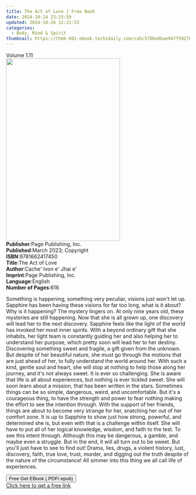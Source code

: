 ```yaml
---
title: The Act of Love | Free Book
date: 2024-10-24 23:33:59
updated: 2024-10-26 12:21:53
categories:
  - Body, Mind & Spirit
thumbnail: https://thmb-001-ebook.techidaily.com/ca5c5706a9bae947f592789b12732208d2fefb9a60dc20b523fc0dd74db43b69.jpg
---
```

<main id="book-container">
  <div class="flex flex-col">
    <div class="book-brief flex-1 py-6 px-4 sm:p-6 md:py-10 md:px-8">
      <!-- brief-->
      <div class="book-brief-main">Volume 1.11</div>
    </div>
    <div
      class="book-meta-info flex-1 grid gap-4 col-start-1 col-end-3 row-start-1 sm:mb-6 sm:grid-cols-4 lg:gap-6 lg:col-start-2 lg:row-end-6 lg:row-span-6 lg:mb-0"
    >
      <div
        class="book-meta-info-left place-content-center mt-4 p-4 text-sm leading-6 col-start-2 col-span-2 dark:text-slate-400"
      >
        <img
          class="w-full h-500 object-cover rounded-lg sm:h-255 sm:col-span-2 lg:col-span-full"
          src="https://img-001-ebook.techidaily.com/242b6ddb3213de0655dd81e0fe9d344c7aa929b811f87109670115aa80759aca.jpg"
          alt=""
          width="312"
          height="500"
        />
      </div>
      <div
        class="book-meta-info-right mt-2 col-start-1 row-start-2 col-span-3 self-center"
      >
        <!-- meta data  -->
        <div class="flex flex-col px-4 md:px-8">
          <div class="flex-1">
            <strong>Publisher</strong>:<span class="px-2"
              >Page Publishing, Inc.</span
            >
          </div>
          <div class="flex-1">
            <strong>Published</strong>:<span class="px-2"
              >March 2023; Copyright</span
            >
          </div>
          <div class="flex-1">
            <strong>ISBN</strong>:<span class="px-2">9781662417450</span>
          </div>
          <div class="flex-1">
            <strong>Title</strong>:<span class="px-2">The Act of Love</span>
          </div>
          <div class="flex-1">
            <strong>Author</strong>:<span class="px-2"
              >Cache&#39; Ivon e&#39; Jhai e&#39;</span
            >
          </div>
          <div class="flex-1">
            <strong>Imprint</strong>:<span class="px-2"
              >Page Publishing, Inc.</span
            >
          </div>
          <div class="flex-1">
            <strong>Language</strong>:<span class="px-2">English</span>
          </div>
          <div class="flex-1">
            <strong>Number of Pages</strong>:<span class="px-2">616</span>
          </div>
        </div>
      </div>
    </div>
    <div class="book-description flex-1 py-6 px-4 sm:p-6 md:py-10 md:px-8">
      <div class="book-description-main">
        <div accordion-content="" id="description">
          <p>
            Something is happening, something very peculiar, visions just won't
            let up. Sapphire has been having these visions for far too long,
            what is it about? Why is it happening? The mystery lingers on. At
            only nine years old, these mysteries are still happening. Now that
            she is all grown up, one discovery will lead her to the next
            discovery. Sapphire feels like the light of the world has invoked
            her most inner spirits. With a beyond ordinary gift that she
            inhabits, her light team is constantly guiding her and also helping
            her to understand her purpose, which pretty soon will lead her to
            her destiny. Discovering something sweet and fragile, a gift given
            from the unknown. But despite of her beautiful nature, she must go
            through the motions that are just ahead of her, to fully understand
            the world around her. With such a kind, gentle soul and heart, she
            will stop at nothing to help those along her journey, and it's not
            always sweet. It is ever so challenging. She is aware that life is
            all about experiences, but nothing is ever tickled sweet. She will
            soon learn about a mission, that has been written in the stars.
            Sometimes things can be so simple, dangerous, weird, and
            uncomfortable. But it's a courageous thing, to have the strength and
            power to fear nothing making the effort to see the intention
            through. With the support of her friends, things are about to become
            very strange for her, snatching her out of her comfort zone. It is
            up to Sapphire to show just how strong, powerful, and determined she
            is, but even with that is a challenge within itself. She will have
            to put all of her logical knowledge, wisdom, and faith to the test.
            To see this intent through. Although this may be dangerous, a
            gamble, and maybe even a struggle. But in the end, it will all turn
            out to be sweet. But you'll just have to see to find out! Drama,
            lies, drugs, a violent history, lust, discovery, faith, true love,
            trust, murder, and digging out the truth despite of the nature of
            the circumstance! All simmer into this thing we all call life of
            experiences.
          </p>
        </div>
        <div class="accordion-fader"></div>
      </div>
    </div>
    <div class="book-excerpts flex-1 py-6 px-4 sm:p-6 md:py-10 md:px-8"></div>
    <div
      class="book-about-author flex-1 py-6 px-4 sm:p-6 md:py-10 md:px-8"
    ></div>
    <div class="book-free-get flex-1 py-6 px-4 sm:p-6 md:py-10 md:px-8">
      <button
        id="btn-free-get"
        class="bg-blue-500 hover:bg-blue-700 text-white font-bold py-2 px-4 rounded"
      >
        Free Get EBook (.PDF/.epub)
      </button>
      <div id="countdown-display" class="px-2 text-lg mt-2"></div>
      <a
        id="free-link"
        class="hidden bg-blue-500 hover:bg-blue-700 text-white font-bold py-2 px-4 rounded"
        href="https://www.ebooks.com/en-us/book/210810496/the-act-of-love/cache-ivon-e-jhai-e/"
        target="_blank"
        >Click here to get a free link</a
      >
    </div>
    <script>
      let countdownTime = 0;
      let countdownInterval = null;
      document
        .getElementById('btn-free-get')
        .addEventListener('click', startCountdown);
      function startCountdown() {
        countdownTime = new Date().getTime() + 60000 * 3;
        countdownInterval = setInterval(updateCountdown, 1000);
        document.getElementById('btn-free-get').disabled = true;
        document
          .getElementById('btn-free-get')
          .classList.add('bg-gray-500', 'cursor-not-allowed');
      }
      function updateCountdown() {
        let currentTime = new Date().getTime();
        let timeLeft = countdownTime - currentTime;
        let secondsLeft = Math.floor(timeLeft / 1000);
        document.getElementById('countdown-display').innerHTML =
          `Remaining time: ${secondsLeft} seconds.`;
        if (secondsLeft <= 0) {
          clearInterval(countdownInterval);
          document.getElementById('btn-free-get').classList.add('hidden');
          document.getElementById('free-link').classList.remove('hidden');
          document.getElementById('countdown-display').innerHTML = '';
        }
      }
    </script>
  </div>
</main>
